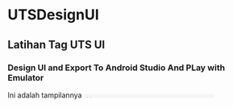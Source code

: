 # UTSDesignUI
## Latihan Tag UTS UI

### Design UI and Export To Android Studio And PLay with Emulator
Ini adalah tampilannya
![Gambar 1](screenshoot/ss1.png)
